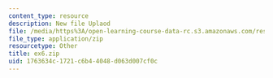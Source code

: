 ```yaml
---
content_type: resource
description: New file Uplaod
file: /media/https%3A/open-learning-course-data-rc.s3.amazonaws.com/res-21g-01-kana-spring-2010/1763634c1721c6b44048d063d007cf0c_ex6.zip
file_type: application/zip
resourcetype: Other
title: ex6.zip
uid: 1763634c-1721-c6b4-4048-d063d007cf0c
---
```


